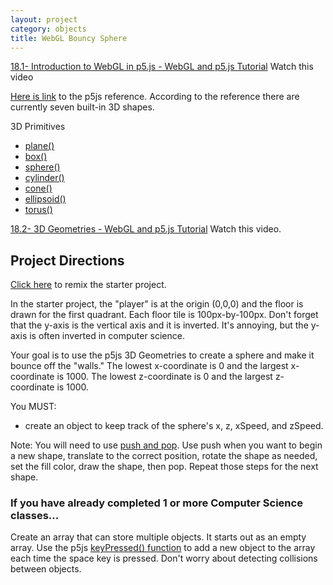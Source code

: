 ```yaml
---
layout: project
category: objects
title: WebGL Bouncy Sphere
---
```


[18.1- Introduction to WebGL in p5.js - WebGL and p5.js Tutorial](https://drive.google.com/file/d/1WOh8psD1gwwdvk2ezslVElMtPy14pS9Q/view)
Watch this video

[Here is link](https://p5js.org/reference/#group-Shape) to the p5js reference. According to the reference there are currently seven built-in 3D shapes.

3D Primitives
- [plane() ](https://p5js.org/reference/#/p5/plane)
- [box() ](https://p5js.org/reference/#/p5/box)
- [sphere() ](https://p5js.org/reference/#/p5/sphere)
- [cylinder() ](https://p5js.org/reference/#/p5/cylinder)
- [cone() ](https://p5js.org/reference/#/p5/cone)
- [ellipsoid() ](https://p5js.org/reference/#/p5/ellipsoid)
- [torus() ](https://p5js.org/reference/#/p5/torus)


[18.2- 3D Geometries - WebGL and p5.js Tutorial](https://drive.google.com/file/d/1cAs0quH319dZSLfusYtZy3M8CGJvFaMo/view)
Watch this video.



## Project Directions

[Click here](https://glitch.com/edit/#!/remix/gameobject) to remix the starter project.

In the starter project, the "player" is at the origin (0,0,0) and the floor is drawn for the first quadrant. Each floor tile is 100px-by-100px. Don't forget that the y-axis is the vertical axis and it is inverted. It's annoying, but the y-axis is often inverted in computer science.

Your goal is to use the p5js 3D Geometries to create a sphere and make it bounce off the "walls." The lowest x-coordinate is 0 and the largest x-coordinate is 1000. The lowest z-coordinate is 0 and the largest z-coordinate is 1000.

You MUST:
  - create an object to keep track of the sphere's x, z, xSpeed, and zSpeed.

Note: You will need to use [push and pop](https://p5js.org/reference/#/p5/push). Use push when you want to begin a new shape, translate to the correct position, rotate the shape as needed, set the fill color, draw the shape, then pop. Repeat those steps for the next shape.

### If you have already completed 1 or more Computer Science classes...

Create an array that can store multiple objects. It starts out as an empty array. Use the p5js [keyPressed() function](https://p5js.org/reference/#/p5/keyPressed) to add a new object to the array each time the space key is pressed. Don't worry about detecting collisions between objects.
